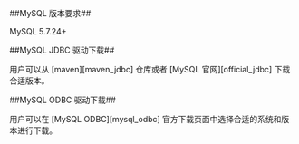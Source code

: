[^_^]:
     MySQL 实例-MySQL 驱动下载


##MySQL 版本要求##

MySQL 5.7.24+

##MySQL JDBC 驱动下载##

用户可以从 [maven][maven_jdbc] 仓库或者 [MySQL 官网][official_jdbc] 下载合适版本。

##MySQL ODBC 驱动下载##

用户可以在 [MySQL ODBC][mysql_odbc] 官方下载页面中选择合适的系统和版本进行下载。


[^_^]:
    本文使用到的所有连接及引用
[maven_jdbc]:https://mvnrepository.com/artifact/mysql/mysql-connector-java
[official_jdbc]:https://dev.mysql.com/downloads/connector/j/
[mysql_odbc]:https://dev.mysql.com/downloads/connector/odbc/
